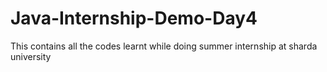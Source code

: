 # Java-Internship-Demo-Day4
This contains all the codes learnt while doing summer internship at sharda university

